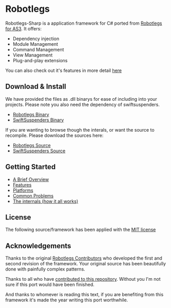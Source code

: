 
Robotlegs
========

Robotlegs-Sharp is a application framework for C# ported from [Robotlegs for AS3](http://www.robotlegs.org/).
It offers:

* Dependency injection
* Module Management
* Command Management
* View Management
* Plug-and-play extensions

You can also check out it's features in more detail [here](./docs/Features.md)

Download & Install
-----------------------
We have provided the files as .dll binarys for ease of including into your projects. Please note you also need the dependency of swiftsuspenders.

* [Robotlegs Binary](./build/robotlegs.dll "Robotlegs Binary")
* [SwiftSuspenders Binary](./lib/swiftsuspenders.dll "SwiftSuspenders Binary")

If you are wanting to browse though the interals, or want the source to recompile. Please download the sources here:

* [Robotlegs Source](./src/)
* [SwiftSuspenders Source](http://www.swiftsuspenders.com/src)

Getting Started
------------------

* [A Brief Overview](./docs/ABriefOverview.md)
* [Features](./docs/Features.md)
* [Platforms](./docs/Platforms.md)
* [Common Problems](./docs/CommonProblems.md)
* [The internals (how it all works)](./docs/TheInternals.md)

License
---------

The following source/framework has been applied with the [MIT license](./LICENSE)

Acknowledgements
-----------------------

Thanks to the original [Robotlegs Contributors](https://github.com/robotlegs/robotlegs-framework/graphs/contributors) who developed the first and second revision of the framework. Your original source has been beautifully done with painfully complex patterns.

Thanks to all who have [contributed to this repository](./graphs/contributors). Without you I'm not sure if this port would have been finished.

And thanks to whomever is reading this text, if you are benefiting from this framework it's made the year writing this port worthwhile.